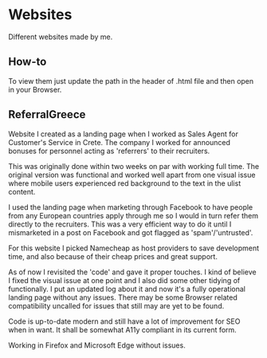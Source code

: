# Websites
Different websites made by me.

## How-to
To view them just update the path in the header of .html file and then open in your Browser.

## ReferralGreece
Website I created as a landing page when I worked as Sales Agent for Customer's Service in Crete.
The company I worked for announced bonuses for personnel acting as 'referrers' to their recruiters.

This was originally done within two weeks on par with working full time. The original version was functional and worked well
apart from one visual issue where mobile users experienced red background to the text in the ulist content.

I used the landing page when marketing through Facebook to have people from any European countries apply through me so I would in turn
refer them directly to the recruiters. This was a very efficient way to do it until I mismarketed in a post on Facebook and got 
flagged as 'spam'/'untrusted'.

For this website I picked Namecheap as host providers to save development time, and also because of their cheap prices and great support.

As of now I revisited the 'code' and gave it proper touches. I kind of believe I fixed the visual issue at one point
and I also did some other tidying of functionally. I put an updated log about it and now it's a fully operational landing page
without any issues. There may be some Browser related compatibility uncalled for issues that still may are yet to be found.

Code is up-to-date modern and still have a lot of improvement for SEO when in want.
It shall be somewhat A11y compliant in its current form.

Working in Firefox and Microsoft Edge without issues.




